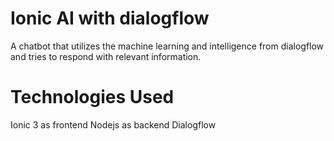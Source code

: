 # Ionic AI with dialogflow
A chatbot that utilizes the machine learning and intelligence from dialogflow and tries to respond with relevant information. 


# Technologies Used
Ionic 3 as frontend
Nodejs as backend
Dialogflow 
